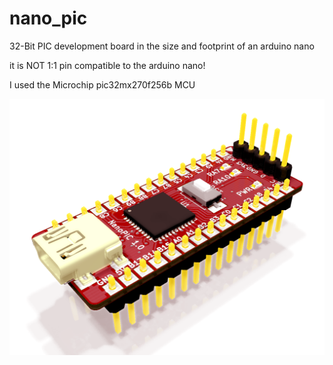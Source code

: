 # nano_pic
32-Bit PIC development board in the size and footprint of an arduino nano

it is NOT 1:1 pin compatible to the arduino nano!

I used the Microchip pic32mx270f256b MCU

<img src="https://github.com/heikostrohmeier/nano_pic/blob/master/render/pic_nano_1.png" width="640">
